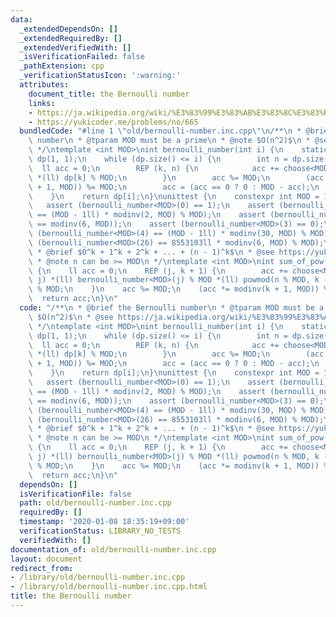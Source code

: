 ```yaml
---
data:
  _extendedDependsOn: []
  _extendedRequiredBy: []
  _extendedVerifiedWith: []
  _isVerificationFailed: false
  _pathExtension: cpp
  _verificationStatusIcon: ':warning:'
  attributes:
    document_title: the Bernoulli number
    links:
    - https://ja.wikipedia.org/wiki/%E3%83%99%E3%83%AB%E3%83%8C%E3%83%BC%E3%82%A4%E6%95%B0
    - https://yukicoder.me/problems/no/665
  bundledCode: "#line 1 \"old/bernoulli-number.inc.cpp\"\n/**\n * @brief the Bernoulli\
    \ number\n * @tparam MOD must be a prime\n * @note $O(n^2)$\n * @see https://ja.wikipedia.org/wiki/%E3%83%99%E3%83%AB%E3%83%8C%E3%83%BC%E3%82%A4%E6%95%B0\n\
    \ */\ntemplate <int MOD>\nint bernoulli_number(int i) {\n    static vector<int>\
    \ dp(1, 1);\n    while (dp.size() <= i) {\n        int n = dp.size();\n      \
    \  ll acc = 0;\n        REP (k, n) {\n            acc += choose<MOD>(n + 1, k)\
    \ *(ll) dp[k] % MOD;\n        }\n        acc %= MOD;\n        (acc *= modinv(n\
    \ + 1, MOD)) %= MOD;\n        acc = (acc == 0 ? 0 : MOD - acc);\n        dp.push_back(acc);\n\
    \    }\n    return dp[i];\n}\nunittest {\n    constexpr int MOD = 1e9 + 7;\n \
    \   assert (bernoulli_number<MOD>(0) == 1);\n    assert (bernoulli_number<MOD>(1)\
    \ == (MOD - 1ll) * modinv(2, MOD) % MOD);\n    assert (bernoulli_number<MOD>(2)\
    \ == modinv(6, MOD));\n    assert (bernoulli_number<MOD>(3) == 0);\n    assert\
    \ (bernoulli_number<MOD>(4) == (MOD - 1ll) * modinv(30, MOD) % MOD);\n    assert\
    \ (bernoulli_number<MOD>(26) == 8553103ll * modinv(6, MOD) % MOD);\n}\n\n/**\n\
    \ * @brief $0^k + 1^k + 2^k + ... + (n - 1)^k$\n * @see https://yukicoder.me/problems/no/665\n\
    \ * @note n can be >= MOD\n */\ntemplate <int MOD>\nint sum_of_pow(ll n, int k)\
    \ {\n    ll acc = 0;\n    REP (j, k + 1) {\n        acc += choose<MOD>(k + 1,\
    \ j) *(ll) bernoulli_number<MOD>(j) % MOD *(ll) powmod(n % MOD, k - j + 1, MOD)\
    \ % MOD;\n    }\n    acc %= MOD;\n    (acc *= modinv(k + 1, MOD)) %= MOD;\n  \
    \  return acc;\n}\n"
  code: "/**\n * @brief the Bernoulli number\n * @tparam MOD must be a prime\n * @note\
    \ $O(n^2)$\n * @see https://ja.wikipedia.org/wiki/%E3%83%99%E3%83%AB%E3%83%8C%E3%83%BC%E3%82%A4%E6%95%B0\n\
    \ */\ntemplate <int MOD>\nint bernoulli_number(int i) {\n    static vector<int>\
    \ dp(1, 1);\n    while (dp.size() <= i) {\n        int n = dp.size();\n      \
    \  ll acc = 0;\n        REP (k, n) {\n            acc += choose<MOD>(n + 1, k)\
    \ *(ll) dp[k] % MOD;\n        }\n        acc %= MOD;\n        (acc *= modinv(n\
    \ + 1, MOD)) %= MOD;\n        acc = (acc == 0 ? 0 : MOD - acc);\n        dp.push_back(acc);\n\
    \    }\n    return dp[i];\n}\nunittest {\n    constexpr int MOD = 1e9 + 7;\n \
    \   assert (bernoulli_number<MOD>(0) == 1);\n    assert (bernoulli_number<MOD>(1)\
    \ == (MOD - 1ll) * modinv(2, MOD) % MOD);\n    assert (bernoulli_number<MOD>(2)\
    \ == modinv(6, MOD));\n    assert (bernoulli_number<MOD>(3) == 0);\n    assert\
    \ (bernoulli_number<MOD>(4) == (MOD - 1ll) * modinv(30, MOD) % MOD);\n    assert\
    \ (bernoulli_number<MOD>(26) == 8553103ll * modinv(6, MOD) % MOD);\n}\n\n/**\n\
    \ * @brief $0^k + 1^k + 2^k + ... + (n - 1)^k$\n * @see https://yukicoder.me/problems/no/665\n\
    \ * @note n can be >= MOD\n */\ntemplate <int MOD>\nint sum_of_pow(ll n, int k)\
    \ {\n    ll acc = 0;\n    REP (j, k + 1) {\n        acc += choose<MOD>(k + 1,\
    \ j) *(ll) bernoulli_number<MOD>(j) % MOD *(ll) powmod(n % MOD, k - j + 1, MOD)\
    \ % MOD;\n    }\n    acc %= MOD;\n    (acc *= modinv(k + 1, MOD)) %= MOD;\n  \
    \  return acc;\n}\n"
  dependsOn: []
  isVerificationFile: false
  path: old/bernoulli-number.inc.cpp
  requiredBy: []
  timestamp: '2020-01-08 18:35:19+09:00'
  verificationStatus: LIBRARY_NO_TESTS
  verifiedWith: []
documentation_of: old/bernoulli-number.inc.cpp
layout: document
redirect_from:
- /library/old/bernoulli-number.inc.cpp
- /library/old/bernoulli-number.inc.cpp.html
title: the Bernoulli number
---
```

